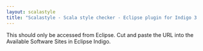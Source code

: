 ```yaml
---
layout: scalastyle
title: "Scalastyle - Scala style checker - Eclipse plugin for Indigo 3.6"
---
```


This should only be accessed from Eclipse. Cut and paste the URL into the Available Software Sites in Eclipse Indigo.
